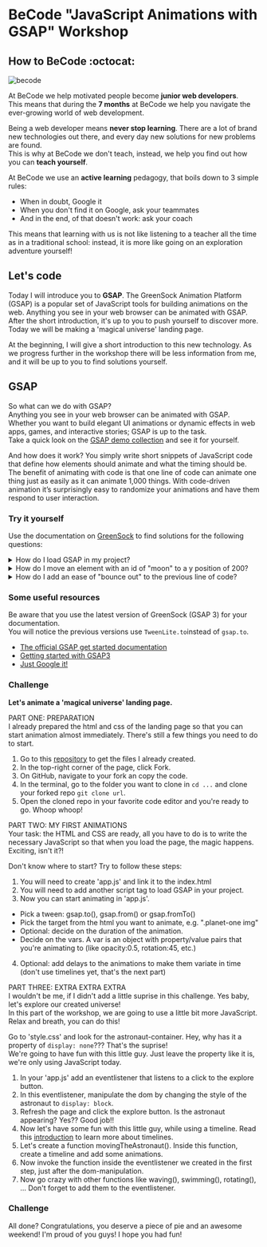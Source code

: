 # BeCode "JavaScript Animations with GSAP" Workshop

## How to BeCode :octocat:

![becode](./images/spreadtheword.png)

At BeCode we help motivated people become **junior web developers**.  
This means that during the **7 months** at BeCode we help you navigate the ever-growing world of web development.

Being a web developer means **never stop learning**. There are a lot of brand new technologies out there, and every day new solutions for new problems are found.  
This is why at BeCode we don't teach, instead, we help you find out how you can **teach yourself**.

At BeCode we use an **active learning** pedagogy, that boils down to 3 simple rules:

- When in doubt, Google it
- When you don't find it on Google, ask your teammates
- And in the end, of that doesn't work: ask your coach

This means that learning with us is not like listening to a teacher all the time as in a traditional school: instead, it is more like going on an exploration adventure yourself!

## Let's code

Today I will introduce you to **GSAP**. The GreenSock Animation Platform (GSAP) is a popular set of JavaScript tools for building animations on the web. Anything you see in your web browser can be animated with GSAP. After the short introduction, it's up to you to push yourself to discover more. Today we will be making a 'magical universe' landing page.

At the beginning, I will give a short introduction to this new technology. As we progress further in the workshop there will be less information from me, and it will be up to you to find solutions yourself.

## GSAP

So what can we do with GSAP?  
Anything you see in your web browser can be animated with GSAP. Whether you want to build elegant UI animations or dynamic effects in web apps, games, and interactive stories; GSAP is up to the task.  
Take a quick look on the [GSAP demo collection](https://codepen.io/collection/ANaOod) and see it for yourself.

And how does it work?
You simply write short snippets of JavaScript code that define how elements should animate and what the timing should be. The benefit of animating with code is that one line of code can animate one thing just as easily as it can animate 1,000 things. With code-driven animation it’s surprisingly easy to randomize your animations and have them respond to user interaction.

### Try it yourself

Use the documentation on [GreenSock](https://greensock.com/get-started/) to find solutions for the following questions:

<details><summary>How do I load GSAP in my project?</summary>

```js
// Use a script tag like this:
<script src="https://cdnjs.cloudflare.com/ajax/libs/gsap/3.5.1/gsap.min.js"></script>
```

</details>

<details><summary>How do I move an element with an id of "moon" to a y position of 200?</summary>

```js
gsap.to('#logo', { duration: 1, x: 100 });
```

</details>

<details><summary>How do I add an ease of "bounce out" to the previous line of code?</summary>

```js
gsap.to('#logo', { duration: 1, ease: 'bounce.out', x: 100 });
```

</details>

### Some useful resources

Be aware that you use the latest version of GreenSock (GSAP 3) for your documentation.  
You will notice the previous versions use `TweenLite.to`instead of `gsap.to`.

- [The official GSAP get started documentation](https://greensock.com/get-started/)
- [Getting started with GSAP3](https://www.youtube.com/watch?v=M4GCT-2kaoo)
- [Just Google it!](https://www.google.com)

### Challenge

**Let's animate a 'magical universe' landing page.**

PART ONE: PREPARATION  
I already prepared the html and css of the landing page so that you can start animation almost immediately.
There's still a few things you need to do to start.

1. Go to this [repository]() to get the files I already created.
2. In the top-right corner of the page, click Fork.
3. On GitHub, navigate to your fork an copy the code.
4. In the terminal, go to the folder you want to clone in `cd ...` and clone your forked repo `git clone url`.
5. Open the cloned repo in your favorite code editor and you're ready to go. Whoop whoop!

PART TWO: MY FIRST ANIMATIONS  
Your task: the HTML and CSS are ready, all you have to do is to write the necessary JavaScript so that when you load the page, the magic happens. Exciting, isn't it?!

Don't know where to start? Try to follow these steps:

1. You will need to create 'app.js' and link it to the index.html
2. You will need to add another script tag to load GSAP in your project.
3. Now you can start animating in 'app.js'.

- Pick a tween: gsap.to(), gsap.from() or gsap.fromTo()
- Pick the target from the html you want to animate, e.g. ".planet-one img"
- Optional: decide on the duration of the animation.
- Decide on the vars. A var is an object with property/value pairs that you're animating to (like opacity:0.5, rotation:45, etc.)

4. Optional: add delays to the animations to make them variate in time (don't use timelines yet, that's the next part)

PART THREE: EXTRA EXTRA EXTRA  
I wouldn't be me, if I didn't add a little suprise in this challenge. Yes baby, let's explore our created universe!  
In this part of the workshop, we are going to use a little bit more JavaScript. Relax and breath, you can do this!

Go to 'style.css' and look for the astronaut-container. Hey, why has it a property of `display: none`??? That's the suprise!  
We're going to have fun with this little guy. Just leave the property like it is, we're only using JavaScript today.

1. In your 'app.js' add an eventlistener that listens to a click to the explore button.
2. In this eventlistener, manipulate the dom by changing the style of the astronaut to `display: block`.
3. Refresh the page and click the explore button. Is the astronaut appearing? Yes?? Good job!!
4. Now let's have some fun with this little guy, while using a timeline. Read this [introduction](https://greensock.com/docs/v3/GSAP/Timeline) to learn more about timelines.
5. Let's create a function movingTheAstronaut(). Inside this function, create a timeline and add some animations.
6. Now invoke the function inside the eventlistener we created in the first step, just after the dom-manipulation.
7. Now go crazy with other functions like waving(), swimming(), rotating(), ... Don't forget to add them to the eventlistener.

### Challenge

All done? Congratulations, you deserve a piece of pie and an awesome weekend!
I'm proud of you guys! I hope you had fun!
